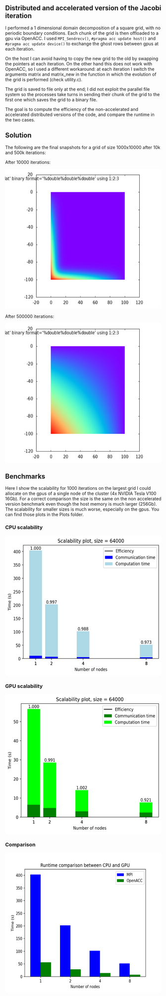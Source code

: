 ## Distributed and accelerated version of the Jacobi iteration

I performed a 1 dimensional domain decomposition of a square grid, with no periodic boundary conditions. Each chunk of the grid is then offloaded to a gpu via OpenACC. I used `MPI_Sendrecv()`, `#pragma acc update host()` and `#pragma acc update device()` to exchange the ghost rows between gpus at each iteration.

On the host I can avoid having to copy the new grid to the old by swapping the pointers at each iteration. On the other hand this does not work with OpenACC, so I used a different workaround: at each iteration I switch the arguments matrix and matrix_new in the function in which the evolution of the grid is performed (check utility.c).

The grid is saved to file only at the end; I did not exploit the parallel file system so the processes take turns in sending their chunk of the grid to the first one which saves the grid to a binary file.

The goal is to compute the efficiency of the non-accelerated and accelerated distributed versions of the code, and compare the runtime in the two cases.

## Solution

The following are the final snapshots for a grid of size 1000x10000 after 10k and 500k iterations:

After 10000 iterations:

<img src="Plots/plot_1k_10k.png" alt="Image Description" width="600" height="450">

After 500000 iterations:

<img src="Plots/jacobi_1k_500k.png" alt="Image Description" width="600" height="450">

## Benchmarks
Here I show the scalability for 1000 iterations on the largest grid I could allocate on the gpus of a single node of the cluster (4x NVIDIA Tesla V100 16Gb). For a correct comparison the size is the same on the non accelerated version benchmark even though the host memory is much larger (256Gb). The scalability for smaller sizes is much worse, especially on the gpus. You can find those plots in the Plots folder.

### CPU scalability
<img src="Plots/mpi_64000.png" alt="Image Description" width="600" height="450">

### GPU scalability
<img src="Plots/acc_64000.png" alt="Image Description" width="600" height="450">

### Comparison
<img src="Plots/Comparison_64000.png" alt="Image Description" width="600" height="450">
